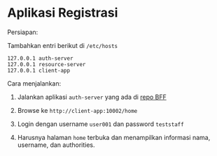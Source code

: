 # Aplikasi Registrasi #

Persiapan:

Tambahkan entri berikut di `/etc/hosts`

```
127.0.0.1 auth-server
127.0.0.1 resource-server
127.0.0.1 client-app
```

Cara menjalankan:

1. Jalankan aplikasi `auth-server` yang ada di [repo BFF](https://gitlab.com/endymuhardin/belajar-spring-oauth-bff/-/tree/main/authserver)

2. Browse ke `http://client-app:10002/home`

3. Login dengan username `user001` dan password `teststaff`

4. Harusnya halaman `home` terbuka dan menampilkan informasi nama, username, dan authorities.
